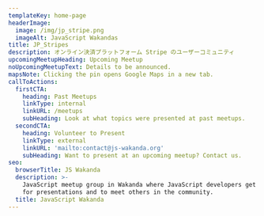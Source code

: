 ```yaml
---
templateKey: home-page
headerImage:
  image: /img/jp_stripe.png
  imageAlt: JavaScript Wakandas
title: JP_Stripes
description: オンライン決済プラットフォーム Stripe のユーザーコミュニティ
upcomingMeetupHeading: Upcoming Meetup
noUpcomingMeetupText: Details to be announced.
mapsNote: Clicking the pin opens Google Maps in a new tab.
callToActions:
  firstCTA:
    heading: Past Meetups
    linkType: internal
    linkURL: /meetups
    subHeading: Look at what topics were presented at past meetups.
  secondCTA:
    heading: Volunteer to Present
    linkType: external
    linkURL: 'mailto:contact@js-wakanda.org'
    subHeading: Want to present at an upcoming meetup? Contact us.
seo:
  browserTitle: JS Wakanda
  description: >-
    JavaScript meetup group in Wakanda where JavaScript developers get together
    for presentations and to meet others in the community.
  title: JavaScript Wakanda
---
```


